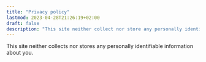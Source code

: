 ```yaml
---
title: "Privacy policy"
lastmod: 2023-04-28T21:26:19+02:00
draft: false
description: "This site neither collect nor store any personally identifiable information about you."
---
```


This site neither collects nor stores any personally identifiable information
about you.
